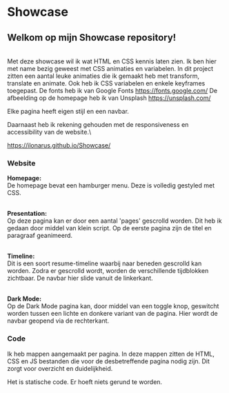 # Showcase

## Welkom op mijn Showcase repository!

\
Met deze showcase wil ik wat HTML en CSS kennis laten zien.
Ik ben hier met name bezig geweest met CSS animaties en variabelen. In dit project zitten een aantal leuke animaties die ik gemaakt heb met transform, translate en animate.
Ook heb ik CSS variabelen en enkele keyframes toegepast.
De fonts heb ik van Google Fonts https://fonts.google.com/
De afbeelding op de homepage heb ik van Unsplash https://unsplash.com/

Elke pagina heeft eigen stijl en een navbar.
  
Daarnaast heb ik rekening gehouden met de responsiveness en accessibility van de website.\



https://ilonarus.github.io/Showcase/


### Website
**Homepage:**\
De homepage bevat een hamburger menu. Deze is volledig gestyled met CSS.


\
**Presentation:**\
Op deze pagina kan er door een aantal 'pages' gescrolld worden. Dit heb ik gedaan door middel van klein script.
Op de eerste pagina zijn de titel en paragraaf geanimeerd.


\
**Timeline:**\
Dit is een soort resume-timeline waarbij naar beneden gescrolld kan worden. Zodra er gescrolld wordt, worden de verschillende tijdblokken zichtbaar.
De navbar hier slide vanuit de linkerkant. 


\
**Dark Mode:**\
Op de Dark Mode pagina kan, door middel van een toggle knop, geswitcht worden tussen een lichte en donkere variant van de pagina.
Hier wordt de navbar geopend via de rechterkant.




### Code
Ik heb mappen aangemaakt per pagina. In deze mappen zitten de HTML, CSS en JS bestanden die voor de desbetreffende pagina nodig zijn. Dit zorgt voor overzicht en duidelijkheid.

Het is statische code. Er hoeft niets gerund te worden.

